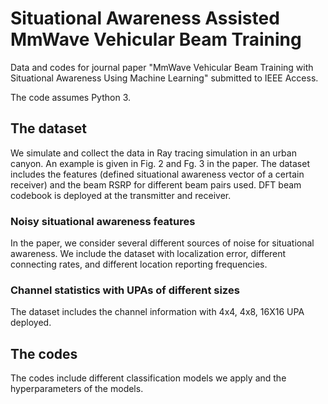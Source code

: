 # Situational Awareness Assisted MmWave Vehicular Beam Training

Data and codes for journal paper "MmWave Vehicular Beam Training with Situational Awareness Using
Machine Learning" submitted to IEEE Access. 

The code assumes Python 3. 

## The dataset 
 
We simulate and collect the data in Ray tracing simulation in an urban canyon. An example is given in Fig. 2 and Fg. 3 in the paper. 
The dataset includes the features (defined situational awareness vector of a certain receiver) and the beam RSRP for different beam pairs
used. DFT beam codebook is deployed at the transmitter and receiver. 

### Noisy situational awareness features

In the paper, we consider several different sources of noise for situational awareness. We include the dataset with localization error, 
different connecting rates, and different location reporting frequencies. 

### Channel statistics with UPAs of different sizes  

The dataset includes the channel information with 4x4, 4x8, 16X16 UPA deployed. 

## The codes 
The codes include different classification models we apply and the hyperparameters of the models.


